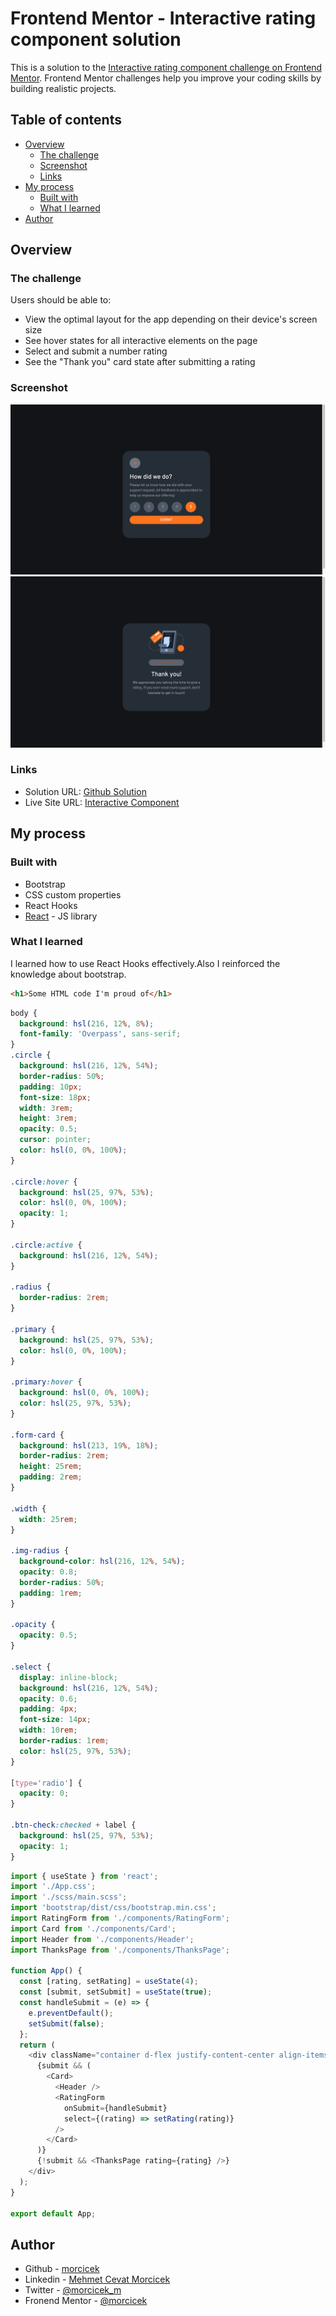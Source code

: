 # Frontend Mentor - Interactive rating component solution

This is a solution to the [Interactive rating component challenge on Frontend Mentor](https://www.frontendmentor.io/challenges/interactive-rating-component-koxpeBUmI). Frontend Mentor challenges help you improve your coding skills by building realistic projects.

## Table of contents

- [Overview](#overview)
  - [The challenge](#the-challenge)
  - [Screenshot](#screenshot)
  - [Links](#links)
- [My process](#my-process)
  - [Built with](#built-with)
  - [What I learned](#what-i-learned)
- [Author](#author)

## Overview

### The challenge

Users should be able to:

- View the optimal layout for the app depending on their device's screen size
- See hover states for all interactive elements on the page
- Select and submit a number rating
- See the "Thank you" card state after submitting a rating

### Screenshot

![](src/assets/images/ratingSide.png)
![](src/assets/images/thanksSide.png)

### Links

- Solution URL: [Github Solution](https://github.com/morcicek/interactive-component)
- Live Site URL: [Interactive Component](https://incomparable-granita-a4ae87.netlify.app/)

## My process

### Built with

- Bootstrap
- CSS custom properties
- React Hooks
- [React](https://reactjs.org/) - JS library

### What I learned

I learned how to use React Hooks effectively.Also I reinforced the knowledge about bootstrap.

```html
<h1>Some HTML code I'm proud of</h1>
```

```css
body {
  background: hsl(216, 12%, 8%);
  font-family: 'Overpass', sans-serif;
}
.circle {
  background: hsl(216, 12%, 54%);
  border-radius: 50%;
  padding: 10px;
  font-size: 18px;
  width: 3rem;
  height: 3rem;
  opacity: 0.5;
  cursor: pointer;
  color: hsl(0, 0%, 100%);
}

.circle:hover {
  background: hsl(25, 97%, 53%);
  color: hsl(0, 0%, 100%);
  opacity: 1;
}

.circle:active {
  background: hsl(216, 12%, 54%);
}

.radius {
  border-radius: 2rem;
}

.primary {
  background: hsl(25, 97%, 53%);
  color: hsl(0, 0%, 100%);
}

.primary:hover {
  background: hsl(0, 0%, 100%);
  color: hsl(25, 97%, 53%);
}

.form-card {
  background: hsl(213, 19%, 18%);
  border-radius: 2rem;
  height: 25rem;
  padding: 2rem;
}

.width {
  width: 25rem;
}

.img-radius {
  background-color: hsl(216, 12%, 54%);
  opacity: 0.8;
  border-radius: 50%;
  padding: 1rem;
}

.opacity {
  opacity: 0.5;
}

.select {
  display: inline-block;
  background: hsl(216, 12%, 54%);
  opacity: 0.6;
  padding: 4px;
  font-size: 14px;
  width: 10rem;
  border-radius: 1rem;
  color: hsl(25, 97%, 53%);
}

[type='radio'] {
  opacity: 0;
}

.btn-check:checked + label {
  background: hsl(25, 97%, 53%);
  opacity: 1;
}
```

```js
import { useState } from 'react';
import './App.css';
import './scss/main.scss';
import 'bootstrap/dist/css/bootstrap.min.css';
import RatingForm from './components/RatingForm';
import Card from './components/Card';
import Header from './components/Header';
import ThanksPage from './components/ThanksPage';

function App() {
  const [rating, setRating] = useState(4);
  const [submit, setSubmit] = useState(true);
  const handleSubmit = (e) => {
    e.preventDefault();
    setSubmit(false);
  };
  return (
    <div className="container d-flex justify-content-center align-items-center vh-100 mt-4">
      {submit && (
        <Card>
          <Header />
          <RatingForm
            onSubmit={handleSubmit}
            select={(rating) => setRating(rating)}
          />
        </Card>
      )}
      {!submit && <ThanksPage rating={rating} />}
    </div>
  );
}

export default App;
```

## Author

- Github - [morcicek](https://github.com/morcicek)
- Linkedin - [Mehmet Cevat Morcicek](https://linkedin.com/in/mehmet-cevat-morcicek-b50a29178)
- Twitter - [@morcicek_m](https://twitter.com/morcicek_m)
- Fronend Mentor - [@morcicek](https://www.frontendmentor.io/profile/morcicek)
